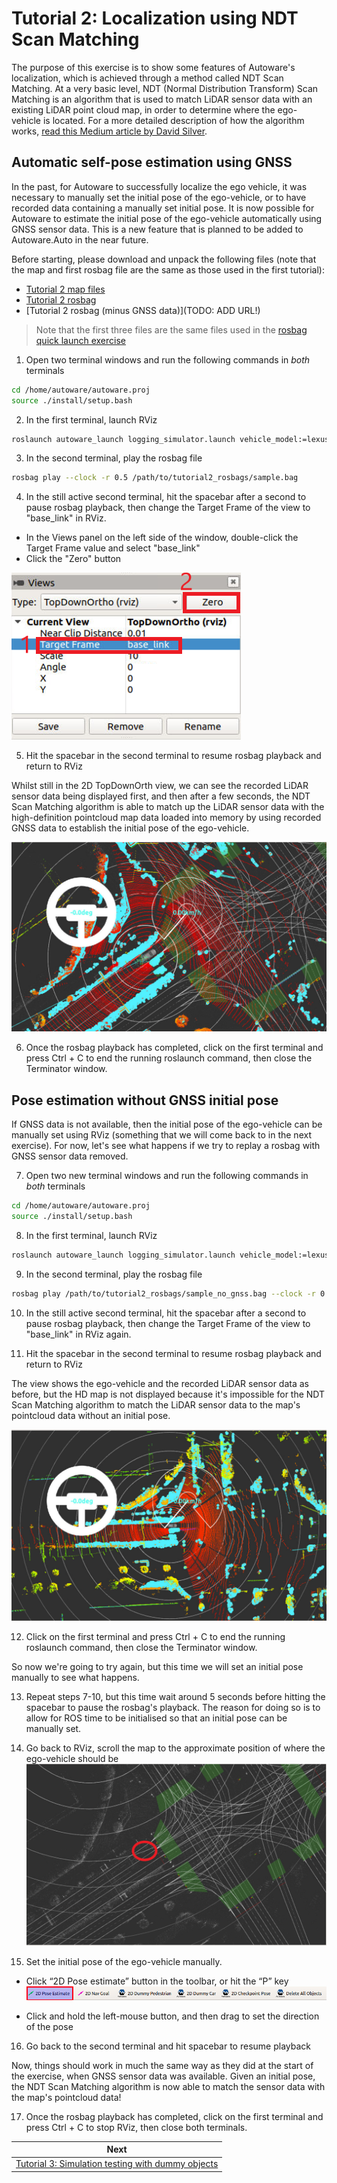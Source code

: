 # Tutorial 2: Localization using NDT Scan Matching

The purpose of this exercise is to show some features of Autoware's localization, which is achieved through a method called NDT Scan Matching. At a very basic level, NDT (Normal Distribution Transform) Scan Matching is an algorithm that is used to match LiDAR sensor data with an existing LiDAR point cloud map, in order to determine where the ego-vehicle is located. For a more detailed description of how the algorithm works, [read this Medium article by David Silver](https://medium.com/self-driving-cars/ndt-matching-acff8e7e01cb).

## Automatic self-pose estimation using GNSS

In the past, for Autoware to successfully localize the ego vehicle, it was necessary to manually set the initial pose of the ego-vehicle, or to have recorded data containing a manually set initial pose. It is now possible for Autoware to estimate the initial pose of the ego-vehicle automatically using GNSS sensor data. This is a new feature that is planned to be added to Autoware.Auto in the near future.

Before starting, please download and unpack the following files (note that the map and first rosbag file are the same as those used in the first tutorial):

* [Tutorial 2 map files](https://drive.google.com/open?id=1ovrJcFS5CZ2H51D8xVWNtEvj_oiXW-zk)
* [Tutorial 2 rosbag](https://drive.google.com/open?id=1BFcNjIBUVKwupPByATYczv2X4qZtdAeD)
* [Tutorial 2 rosbag (minus GNSS data)](TODO: ADD URL!)

> Note that the first three files are the same files used in the [rosbag quick launch exercise](../../README.md#rosbag-simulation)

1. Open two terminal windows and run the following commands in *both* terminals

```bash
cd /home/autoware/autoware.proj
source ./install/setup.bash
```

2. In the first terminal, launch RViz

```bash
roslaunch autoware_launch logging_simulator.launch vehicle_model:=lexus sensor_model:=aip_xx1 map_path:=/path/to/tutorial2_maps
```

3. In the second terminal, play the rosbag file

```bash
rosbag play --clock -r 0.5 /path/to/tutorial2_rosbags/sample.bag
```

4. In the still active second terminal, hit the spacebar after a second to pause rosbag playback, then change the Target Frame of the view to "base_link" in RViz.

- In the Views panel on the left side of the window, double-click the Target Frame value and select "base_link"
- Click the "Zero" button

![Views panel TopDownOrth base_link](images/ex2/01_views_panel_topdownorth_baselink.png)

5. Hit the spacebar in the second terminal to resume rosbag playback and return to RViz

Whilst still in the 2D TopDownOrth view, we can see the recorded LiDAR sensor data being displayed first, and then after a few seconds, the NDT Scan Matching algorithm is able to match up the LiDAR sensor data with the high-definition pointcloud map data loaded into memory by using recorded GNSS data to establish the initial pose of the ego-vehicle.

![TopDownOrth NDT scan matching](images/ex2/02_topdownorth_ndt_scan_matching.png)

6. Once the rosbag playback has completed, click on the first terminal and press Ctrl + C to end the running roslaunch command, then close the Terminator window.

## Pose estimation without GNSS initial pose

If GNSS data is not available, then the initial pose of the ego-vehicle can be manually set using RViz (something that we will come back to in the next exercise). For now, let's see what happens if we try to replay a rosbag with GNSS sensor data removed.

7. Open two new terminal windows and run the following commands in *both* terminals

```bash
cd /home/autoware/autoware.proj
source ./install/setup.bash
```

8. In the first terminal, launch RViz

```bash
roslaunch autoware_launch logging_simulator.launch vehicle_model:=lexus sensor_model:=aip_xx1 map_path:=/home/autoware/handson/ex3/maps
```

9. In the second terminal, play the rosbag file

```bash
rosbag play /path/to/tutorial2_rosbags/sample_no_gnss.bag --clock -r 0.5
```

10. In the still active second terminal, hit the spacebar after a second to pause rosbag playback, then change the Target Frame of the view to "base_link" in RViz again.

11. Hit the spacebar in the second terminal to resume rosbag playback and return to RViz

The view shows the ego-vehicle and the recorded LiDAR sensor data as before, but the HD map is not displayed because it's impossible for the NDT Scan Matching algorithm to match the LiDAR sensor data to the map's pointcloud data without an initial pose.

![TopDownOrth no scan matching](images/ex2/03_topdownorth_no_scan_matching.png)

12. Click on the first terminal and press Ctrl + C to end the running roslaunch command, then close the Terminator window.

So now we're going to try again, but this time we will set an initial pose manually to see what happens.

13. Repeat steps 7-10, but this time wait around 5 seconds before hitting the spacebar to pause the rosbag's playback. The reason for doing so is to allow for ROS time to be initialised so that an initial pose can be manually set.

14. Go back to RViz, scroll the map to the approximate position of where the ego-vehicle should be
![Manually set initial pose](images/ex2/04_manually_set_initial_pose.png)

15. Set the initial pose of the ego-vehicle manually.

- Click “2D Pose estimate” button in the toolbar, or hit the “P” key
![Toolbar 2D pose](images/ex3/toolbar_2D_pose.png)

- Click and hold the left-mouse button, and then drag to set the direction of the pose

16. Go back to the second terminal and hit spacebar to resume playback

Now, things should work in much the same way as they did at the start of the exercise, when GNSS sensor data was available. Given an initial pose, the NDT Scan Matching algorithm is now able to match the sensor data with the map's pointcloud data!

17. Once the rosbag playback has completed, click on the first terminal and press Ctrl + C to stop RViz, then close both terminals.

| Next |
| ---- |
| [Tutorial 3: Simulation testing with dummy objects](3_simulation.md) |
